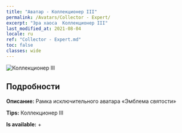 ```yaml
---
title: "Аватар - Коллекционер III"
permalink: /Avatars/Collector - Expert/
excerpt: "Эра хаоса  Коллекционер III"
last_modified_at: 2021-08-04
locale: ru
ref: "Collector - Expert.md"
toc: false
classes: wide
---
```

 ![Коллекционер III](/images/a/avatarFrame_59.png)

## Подробности

 **Описание:** Рамка исключительного аватара «Эмблема святости» 

 **Tips:** Коллекционер III 

 **Is available:**  + 

